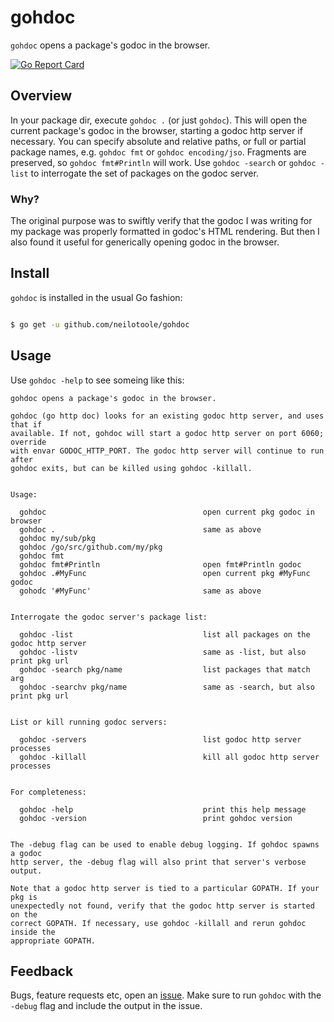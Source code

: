 # gohdoc

`gohdoc` opens a package's godoc in the browser.

[![Go Report Card](https://goreportcard.com/badge/github.com/neilotoole/gohdoc)](https://goreportcard.com/report/github.com/neilotoole/gohdoc)

## Overview

In your package dir, execute `gohdoc .` (or just `gohdoc`). This will open the current package's
godoc in the browser, starting a godoc http server if necessary. You can  specify absolute and
relative paths, or full or partial package names, e.g. `gohdoc fmt` or `gohdoc encoding/jso`.
Fragments are preserved, so `gohdoc fmt#Println` will work. Use `gohdoc -search` or `gohdoc -list`
to interrogate the set of packages on the godoc server.

### Why?
The original purpose was to swiftly verify that the godoc I was writing for my package
was properly formatted in godoc's HTML rendering. But then I also found it useful for
generically opening godoc in the browser.

## Install

`gohdoc` is installed in the usual Go fashion:

```bash

$ go get -u github.com/neilotoole/gohdoc
```


## Usage

Use `gohdoc -help` to see someing like this:

```
gohdoc opens a package's godoc in the browser.

gohdoc (go http doc) looks for an existing godoc http server, and uses that if
available. If not, gohdoc will start a godoc http server on port 6060; override
with envar GODOC_HTTP_PORT. The godoc http server will continue to run after
gohdoc exits, but can be killed using gohdoc -killall.


Usage:

  gohdoc                                   open current pkg godoc in browser
  gohdoc .                                 same as above
  gohdoc my/sub/pkg                            
  gohdoc /go/src/github.com/my/pkg      
  gohdoc fmt                                   
  gohdoc fmt#Println                       open fmt#Println godoc
  gohdoc .#MyFunc                          open current pkg #MyFunc godoc
  gohodc '#MyFunc'                         same as above


Interrogate the godoc server's package list:

  gohdoc -list                             list all packages on the godoc http server
  gohdoc -listv                            same as -list, but also print pkg url
  gohdoc -search pkg/name                  list packages that match arg
  gohdoc -searchv pkg/name                 same as -search, but also print pkg url


List or kill running godoc servers:

  gohdoc -servers                          list godoc http server processes
  gohdoc -killall                          kill all godoc http server processes


For completeness:

  gohdoc -help                             print this help message
  gohdoc -version                          print gohdoc version


The -debug flag can be used to enable debug logging. If gohdoc spawns a godoc
http server, the -debug flag will also print that server's verbose output.

Note that a godoc http server is tied to a particular GOPATH. If your pkg is
unexpectedly not found, verify that the godoc http server is started on the
correct GOPATH. If necessary, use gohdoc -killall and rerun gohdoc inside the
appropriate GOPATH.
```

## Feedback

Bugs, feature requests etc, open an [issue](https://github.com/neilotoole/gohdoc/issues).
Make sure to run `gohdoc` with the `-debug` flag and include the output in the issue.
